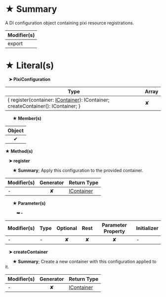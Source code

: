 # &#9733; Summary

A DI configuration object containing pixi resource registrations.

| Modifier(s)                            |
|----------------------------------------|
| export |

# &#9733; Literal(s)

&nbsp;&nbsp; **&#10148; PixiConfiguration**

| Type                        | Array                           |
|-----------------------------|---------------------------------|
| { register(container: [IContainer](/kernel/interface/di/icontainer.md)): IContainer; createContainer(): IContainer; } | ✘ |

&nbsp;&nbsp;&nbsp;&nbsp;&nbsp; **&#9733; Member(s)**

| Object                        |
|:-----------------------------:|
| ✔ |

**&#9733; Method(s)**

&nbsp;&nbsp; **&#10148; register**

&nbsp;&nbsp;&nbsp;&nbsp;&nbsp; **&#9733; Summary**;
Apply this configuration to the provided container.

| Modifier(s)                              | Generator                          | Return Type                       |
|------------------------------------------|:----------------------------------:|-----------------------------------|
| - | ✘ | [IContainer](/kernel/interface/di/icontainer.md) |

&nbsp;&nbsp;&nbsp;&nbsp;&nbsp; **&#9733; Parameter(s)**

&nbsp;&nbsp;&nbsp;&nbsp;&nbsp;&nbsp;&nbsp;&nbsp; _**&#10149; -**_

| Modifier(s)                              | Type                        | Optional                           | Rest                          | Parameter Property                          | Initializer                       |
|------------------------------------------|-----------------------------|:----------------------------------:|:-----------------------------:|:-------------------------------------------:|-----------------------------------|
| - | - | ✘  | ✘ | ✘ | - |

&nbsp;&nbsp; **&#10148; createContainer**

&nbsp;&nbsp;&nbsp;&nbsp;&nbsp; **&#9733; Summary**;
Create a new container with this configuration applied to it.

| Modifier(s)                              | Generator                          | Return Type                       |
|------------------------------------------|:----------------------------------:|-----------------------------------|
| - | ✘ | [IContainer](/kernel/interface/di/icontainer.md) |